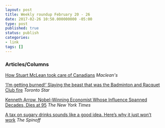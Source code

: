 ```yaml
---
layout: post
title: Weekly roundup February 20 - 26
date: 2017-02-26 10:50.000000000 -05:00
type: post
published: true
status: publish
categories:
- link
tags: []
---
```


### Articles/Columns

[How Stuart McLean took care of Canadians](http://www.macleans.ca/news/canada/how-stuart-mclean-took-care-of-canadians/ "How Stuart McLean took care of Canadians. By Jonathan Goldstein") *Maclean's*

[‘I’m getting burned!’ Slaying the beast that was the Badminton and Racquet Club fire](https://www.thestar.com/news/gta/2017/02/21/im-getting-burned-slaying-the-beast-that-was-the-badminton-and-racquet-club-fire.html "‘I’m getting burned!’ Slaying the beast that was the Badminton and Racquet Club fire. By Rosie DiManno") *Toronto Star*

[Kenneth Arrow, Nobel-Winning Economist Whose Influence Spanned Decades, Dies at 95](https://www.nytimes.com/2017/02/21/business/economy/kenneth-arrow-dead-nobel-laureate-in-economics.html?_r=1 "Kenneth Arrow, Nobel-Winning Economist Whose Influence Spanned Decades, Dies at 95. By Michael M. Weinstein") *The New York Times*

[A tax on sugary drinks sounds like a good idea. Here’s why it just won’t work](http://thespinoff.co.nz/society/22-02-2017/a-tax-on-sugary-drinks-sounds-like-a-good-idea-heres-why-it-just-wont-work/ "A tax on sugary drinks sounds like a good idea. Here’s why it just won’t work. By Jenesa Jeram") *The Spinoff*
